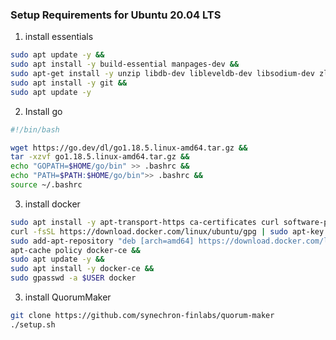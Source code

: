 ### Setup Requirements for Ubuntu 20.04 LTS

1. install essentials
````bash
sudo apt update -y &&
sudo apt install -y build-essential manpages-dev &&
sudo apt-get install -y unzip libdb-dev libleveldb-dev libsodium-dev zlib1g-dev libtinfo-dev solc sysvbanner software-properties-common default-jdk maven -y &&
sudo apt install -y git &&
sudo apt update -y 

````

2. Install go

````bash
#!/bin/bash

wget https://go.dev/dl/go1.18.5.linux-amd64.tar.gz &&
tar -xzvf go1.18.5.linux-amd64.tar.gz &&
echo "GOPATH=$HOME/go/bin" >> .bashrc &&
echo "PATH=$PATH:$HOME/go/bin">> .bashrc &&
source ~/.bashrc

````
3. install docker

````bash
sudo apt install -y apt-transport-https ca-certificates curl software-properties-common &&
curl -fsSL https://download.docker.com/linux/ubuntu/gpg | sudo apt-key add &&
sudo add-apt-repository "deb [arch=amd64] https://download.docker.com/linux/ubuntu focal stable" &&
apt-cache policy docker-ce &&
sudo apt update -y &&
sudo apt install -y docker-ce &&
sudo gpasswd -a $USER docker 


````

3. install QuorumMaker
````bash
git clone https://github.com/synechron-finlabs/quorum-maker 
./setup.sh
````
